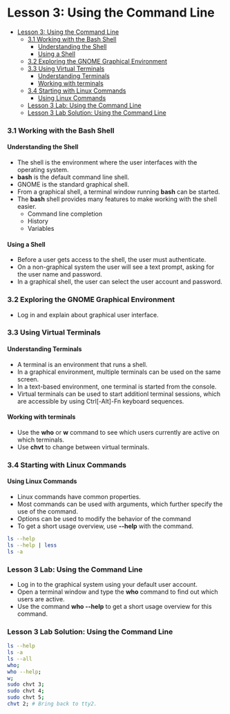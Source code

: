 # Lesson 3: Using the Command Line

- [Lesson 3: Using the Command Line](#lesson-3-using-the-command-line)
    - [3.1 Working with the Bash Shell](#31-working-with-the-bash-shell)
      - [Understanding the Shell](#understanding-the-shell)
      - [Using a Shell](#using-a-shell)
    - [3.2 Exploring the GNOME Graphical Environment](#32-exploring-the-gnome-graphical-environment)
    - [3.3 Using Virtual Terminals](#33-using-virtual-terminals)
      - [Understanding Terminals](#understanding-terminals)
      - [Working with terminals](#working-with-terminals)
    - [3.4 Starting with Linux Commands](#34-starting-with-linux-commands)
      - [Using Linux Commands](#using-linux-commands)
    - [Lesson 3 Lab: Using the Command Line](#lesson-3-lab-using-the-command-line)
    - [Lesson 3 Lab Solution: Using the Command Line](#lesson-3-lab-solution-using-the-command-line)

### 3.1 Working with the Bash Shell

#### Understanding the Shell

- The shell is the environment where the user interfaces with the operating system.
- **bash** is the default command line shell.
- GNOME is the standard graphical shell.
- From a graphical shell, a terminal window running **bash** can be started.
- The **bash** shell provides many features to make working with the shell easier.
  - Command line completion
  - History
  - Variables

#### Using a Shell

- Before a user gets access to the shell, the user must authenticate.
- On a non-graphical system the user will see a text prompt, asking for the user name and password.
- In a graphical shell, the user can select the user account and password.

### 3.2 Exploring the GNOME Graphical Environment

- Log in and explain about graphical user interface.

### 3.3 Using Virtual Terminals

#### Understanding Terminals

- A terminal is an environment that runs a shell.
- In a graphical environment, multiple terminals can be used on the same screen.
- In a text-based environment, one terminal is started from the console.
- Virtual terminals can be used to start additionl terminal sessions, which are accessible by using Ctrl[-Alt]-Fn keyboard sequences.

#### Working with terminals

- Use the **who** or **w** command to see which users currently are active on which terminals.
- Use **chvt** to change between virtual terminals.

### 3.4 Starting with Linux Commands

#### Using Linux Commands

- Linux commands have common properties.
- Most commands can be used with arguments, which further specify the use of the command.
- Options can be used to modify the behavior of the command
- To get a short usage overview, use **--help** with the command.
```bash
ls --help
ls --help | less
ls -a
```

### Lesson 3 Lab: Using the Command Line

- Log in to the graphical system using your default user account.
- Open a terminal window and type the **who** command to find out which users are active.
- Use the command **who --help** to get a short usage overview for this command.  

### Lesson 3 Lab Solution: Using the Command Line

```bash
ls --help
ls -a
ls --all
who;
who --help;
w;
sudo chvt 3;
sudo chvt 4;
sudo chvt 5;
chvt 2; # Bring back to tty2.
```
